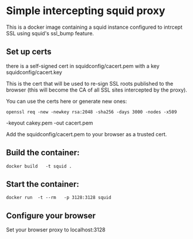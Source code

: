 # Simple intercepting squid proxy 

This is a docker image containing a squid instance configured to
intrcept SSL using squid's ssl_bump feature. 

## Set up certs

there is a self-signed cert in squidconfig/cacert.pem with a key 
squidconfig/cacert.key 

This is the cert that will be used to re-sign SSL roots published to
the browser (this will become the CA of all SSL sites intercepted by
the proxy). 

You can use the certs here or generate new ones: 

    openssl req -new -newkey rsa:2048 -sha256 -days 3000 -nodes -x509
-keyout cakey.pem  -out cacert.pem


Add the squidconfig/cacert.pem to your browser as a trusted cert. 


## Build the container: 

    docker build   -t squid .  

## Start the container: 

    docker run  -t --rm   -p 3128:3128 squid
   
## Configure your browser 

Set your browser proxy to localhost:3128